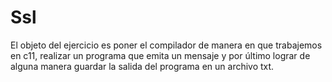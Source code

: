 # Ssl
El objeto del ejercicio es poner el compilador de manera en que trabajemos en c11, realizar un programa que emita un mensaje y por último lograr de alguna manera guardar la salida del programa en un archivo txt.
